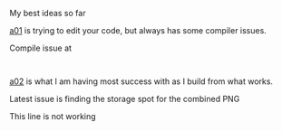 My best ideas so far

[a01](ao1.ino)  is trying to edit your code, but always has some compiler issues.

Compile issue at 

```


```


[a02](a02.ino) is what I am having most success with as I build from what works.

Latest issue is finding the storage spot for the combined PNG

This line is not working

```

```



